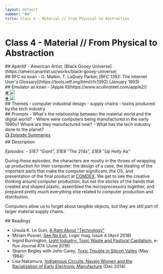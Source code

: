 ```yaml
---
layout: default
number: "04"
title: Class 4 - Material // From Physical to Abstraction
---
```


# Class 4 - Material // From Physical to Abstraction

<div class="aperitifs" markdown="1">
## Apéritif
- American Artist, [Black Gooey Universe](https://americanartist.us/works/black-gooey-universe)
</div>

<div class="rfc" markdown="1">
## RFC as koan
- G. Malkin, T. LaQuey Parker, [RFC 1392: The Internet User's Glossary](https://tools.ietf.org/html/rfc1392) (January 1993)
</div>

<div class="emulation" markdown="1">
## Emulator as koan
- [Apple II](https://www.scullinsteel.com/apple2/)
</div>

<div class="img" markdown="1">
<span class="imgRef"><a href="https://archive.org/details/softalkv4n06feb1984"> &#x274B; </a></span>
<img src="{{ site.baseurl }}/assets/img/softalk.jpg">
</div>

<div class="img2" markdown="1">
<span class="imgRef"><a href="https://milanote.com/the-work/the-story-behind-susan-kares-iconic-design-work-for-apple"> &#x274B; </a></span>
<img src="{{ site.baseurl }}/assets/img/kare.webp">
</div>

<div class="themes" markdown="1">
## Themes
- computer industrial design
- supply chains
- toxins produced by the tech industry
</div>


<div class="prompts" markdown="1">
## Prompts  
- What's the relationship between the material world and the digital world?
- Where were computers being manufactured in the early 1980s? Where are they manufactured now?
- What has the tech industry done to the planet?
</div>

<div class="description" markdown="1">
<div class="summaries" markdown="1"><a target="" href="https://en.wikipedia.org/wiki/List_of_Halt_and_Catch_Fire_episodes">📺 Episode Summaries</a>
</div>
## Description

*Episodes: - S1E7	"Giant", S1E8	"The 214s", S1E9 "Up Helly Aa"*

During these episodes, the characters are mostly in the throes of wrapping up production for their computer: the design of a case, the stealing of the important parts that make the computer significant, the OS, and presentation of the final product at [COMDEX](https://en.wikipedia.org/wiki/COMDEX). We get to see the creative thinking around computer production, but not the stories of the hands that created and shaped plastic, assembled the microprocessors together, and prepared pretty much everything else related to computer production and distribution.

Computers allow us to forget about tangible objects, but they are still part of larger material supply chains.  

</div>

<div class="readings" markdown="1">
## Readings

- Ursula K. Le Guin, [A Rant About "Technology"](http://www.ursulakleguinarchive.com/Note-Technology.html)
- Miriam  Posner, [See No Evil](https://logicmag.io/scale/see-no-evil/), Logic mag, Issue 4 (April 2018)
- Ingrid Burrington, [Light Industry: Toxic Waste and Pastoral Capitalism](https://www.e-flux.com/journal/74/59781/light-industry-toxic-waste-and-pastoral-capitalism/), e-flux Journal #74 (June 2016)
- Sharon Begley with John Carey, [Toxic Trouble in Silicon Valley](https://icrt.co/wp-content/uploads/2019/12/1984_5_7-Toxic-Trouble-in-Silicon-Valley-Newsweek.pdf) (May 1984)
- Lisa Nakamura, [Indigenous Circuits: Navajo Women and the Racialization of Early Electronic Manufacture](https://warwick.ac.uk/fac/arts/english/currentstudents/undergraduate/modules/fulllist/first/en122/lecturelist2019-20/nakamura_indigenous-circuits.pdf) (Dec 2014)

</div>

